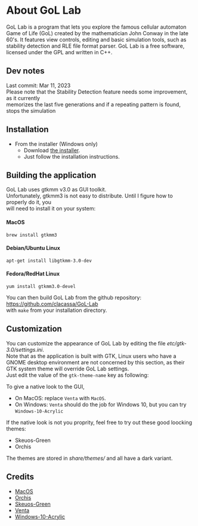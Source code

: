 
# About GoL Lab

GoL Lab is a program that lets you explore the famous cellular automaton Game of Life (GoL) created by the mathematician John Conway in the late 60's. It features view controls, editing and basic simulation tools, such as stability detection and RLE file format parser. GoL Lab is a free software, licensed under the GPL and written in C++.  

## Dev notes

Last commit: Mar 11, 2023  
Please note that the Stability Detection feature needs some improvement, as it currently  
memorizes the last five generations and if a repeating pattern is found, stops the simulation  

## Installation

* From the installer (Windows only)  
  - Download [the installer](https://github.com/clacassa/GoL-Lab/releases).  
  - Just follow the installation instructions.  

## Building the application

GoL Lab uses gtkmm v3.0 as GUI toolkit.  
Unfortunately, gtkmm3 is not easy to distribute. Until I figure how to properly do it, you  
will need to install it on your system:  

#### MacOS  

    brew install gtkmm3  
    
#### Debian/Ubuntu Linux  

    apt-get install libgtkmm-3.0-dev  
    
#### Fedora/RedHat Linux 

    yum install gtkmm3.0-devel  
    
You can then build GoL Lab from the github repository: https://github.com/clacassa/GoL-Lab  
with `make` from your installation directory.

## Customization

You can customize the appearance of GoL Lab by editing the file *etc/gtk-3.0/settings.ini*.  
Note that as the application is built with GTK, Linux users who have a GNOME desktop environment are not concerned by this section, as their GTK system theme will override GoL Lab settings.   
Just edit the value of the `gtk-theme-name` key as following: 
  
To give a native look to the GUI,  
- On MacOS: replace `Venta` with `MacOS`.  
- On Windows: `Venta` should do the job for Windows 10, but you can try `Windows-10-Acrylic`  

If the native look is not you proprity, feel free to try out these good loocking themes:  
- Skeuos-Green
- Orchis

The themes are stored in *share/themes/* and all have a dark variant.  

## Credits

- [MacOS](https://github.com/B00merang-Project/macOS)  
- [Orchis](https://github.com/vinceliuice/Orchis-theme)  
- [Skeuos-Green](https://github.com/daniruiz/skeuos-gtk)  
- [Venta](https://www.gnome-look.org/p/1386774)  
- [Windows-10-Acrylic](https://github.com/B00merang-Project/Windows-10-Acrylic)
